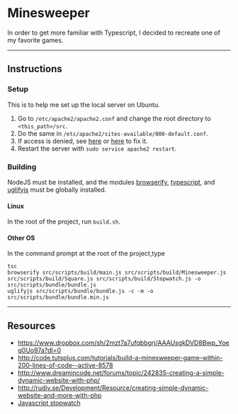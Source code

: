 # Minesweeper
In order to get more familiar with Typescript,
I decided to recreate one of my favorite games.

---

## Instructions

### Setup
This is to help me set up the local server on Ubuntu.

1. Go to `/etc/apache2/apache2.conf` and change the root directory
to `<this_path>/src`.
2. Do the same in `/etc/apache2/sites-available/000-default.conf`.
3. If access is denied, see [here](https://ubuntuforums.org/showthread.php?t=1591204)
or [here](http://askubuntu.com/questions/451922/apache-access-denied-because-search-permissions-are-missing)
to fix it.
4. Restart the server with `sudo service apache2 restart`.

### Building
NodeJS must be installed,
and the modules [browserify](http://browserify.org/), 
[typescript](https://www.typescriptlang.org/),
and [uglifyjs](https://www.npmjs.com/package/uglify-js)
must be globally installed.

#### Linux
In the root of the project,
run `build.sh`.

#### Other OS
In the command prompt at the root of the project,type
```
tsc
browserify src/scripts/build/main.js src/scripts/build/Minesweeper.js src/scripts/build/Square.js src/scripts/build/Stopwatch.js -o src/scripts/bundle/bundle.js
uglifyjs src/scripts/bundle/bundle.js -c -m -o src/scripts/bundle/bundle.min.js
```

---

## Resources
* https://www.dropbox.com/sh/2mzt7a7ufqbbgrj/AAAUsgkDVD8Bwp_Yoeq0Uo97a?dl=0
* http://code.tutsplus.com/tutorials/build-a-minesweeper-game-within-200-lines-of-code--active-8578
* http://www.dreamincode.net/forums/topic/242835-creating-a-simple-dynamic-website-with-php/
* http://rudiv.se/Development/Resource/creating-simple-dynamic-website-and-more-with-php
* [Javascript stopwatch](https://jsfiddle.net/pertrai1/r3su6b6n/)